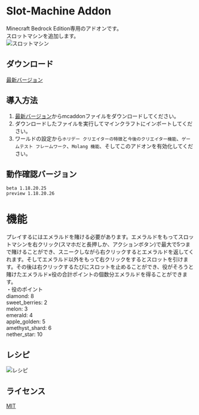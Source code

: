 # Slot-Machine Addon
Minecraft Bedrock Edition専用のアドオンです。  
スロットマシンを追加します。  
![スロットマシン](https://i.imgur.com/YYzGAcu.png, "スロットマシン")

## ダウンロード
[最新バージョン](https://github.com/moonstera/Slot-Machine/releases/download/latest/SlotMachine.mcaddon)

## 導入方法
 1. [最新バージョン](https://github.com/moonstera/Slot-Machine/releases/download/latest/SlotMachine.mcaddon)からmcaddonファイルをダウンロードしてください。
 2. ダウンロードしたファイルを実行してマインクラフトにインポートしてください。
 3. ワールドの設定から`ホリデー クリエイターの特徴`と`今後のクリエイター機能`、`ゲームテスト フレームワーク`、`Molang 機能`、そしてこのアドオンを有効化してください。

## 動作確認バージョン
 `beta 1.18.20.25`  
 `preview 1.18.20.26`

# 機能
 プレイするにはエメラルドを賭ける必要があります。エメラルドをもってスロットマシンを右クリック(スマホだと長押しか、アクションボタン)で最大で5つまで賭けることができ、スニークしながら右クリックするとエメラルドを返してくれます。そしてエメラルド以外をもって右クリックをするとスロットを引けます。その後は右クリックするたびにスロットを止めることができ、役がそろうと賭けたエメラルド×役の合計ポイントの個数分エメラルドを得ることができます。  
 ・役のポイント  
  diamond: 8  
  sweet_berries: 2  
  melon: 3  
  emerald: 4  
  apple_golden: 5  
  amethyst_shard: 6  
  nether_star: 10
 
 
## レシピ
![レシピ](https://i.imgur.com/lByAT2H.png, "レシピ")

## ライセンス
[MIT](https://github.com/moonstera/Direction-Bar/blob/main/LICENSE)